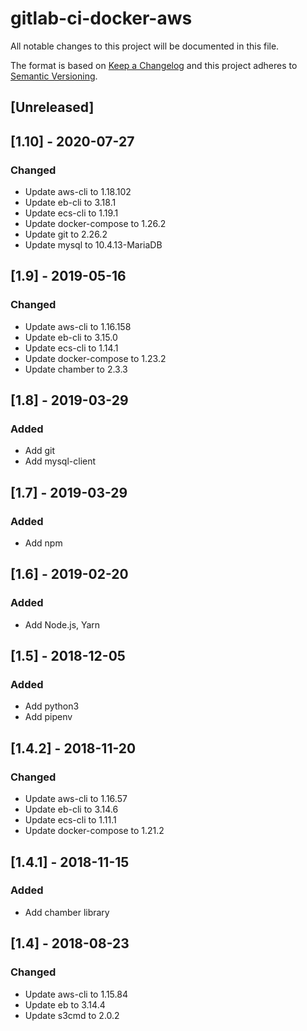 # gitlab-ci-docker-aws
All notable changes to this project will be documented in this file.

The format is based on [Keep a Changelog](http://keepachangelog.com/en/1.0.0/)
and this project adheres to [Semantic Versioning](http://semver.org/spec/v2.0.0.html).

## [Unreleased]

## [1.10] - 2020-07-27
### Changed
- Update aws-cli to 1.18.102
- Update eb-cli to 3.18.1
- Update ecs-cli to 1.19.1
- Update docker-compose to 1.26.2
- Update git to 2.26.2
- Update mysql to 10.4.13-MariaDB

## [1.9] - 2019-05-16
### Changed
- Update aws-cli to 1.16.158
- Update eb-cli to 3.15.0
- Update ecs-cli to 1.14.1
- Update docker-compose to 1.23.2
- Update chamber to 2.3.3

## [1.8] - 2019-03-29
### Added
- Add git
- Add mysql-client

## [1.7] - 2019-03-29
### Added
- Add npm

## [1.6] - 2019-02-20
### Added
- Add Node.js, Yarn

## [1.5] - 2018-12-05
### Added
- Add python3
- Add pipenv

## [1.4.2] - 2018-11-20
### Changed
- Update aws-cli to 1.16.57
- Update eb-cli to 3.14.6
- Update ecs-cli to 1.11.1
- Update docker-compose to 1.21.2

## [1.4.1] - 2018-11-15
### Added
- Add chamber library

## [1.4] - 2018-08-23
### Changed
- Update aws-cli to 1.15.84
- Update eb to 3.14.4
- Update s3cmd to 2.0.2
